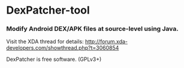 # DexPatcher-tool
### Modify Android DEX/APK files at source-level using Java.

Visit the XDA thread for details:
http://forum.xda-developers.com/showthread.php?t=3060854

DexPatcher is free software. (GPLv3+)
